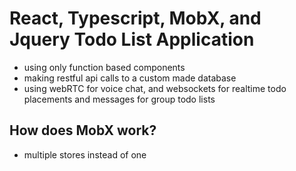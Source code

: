 # React, Typescript, MobX, and Jquery Todo List Application

* using only function based components
* making restful api calls to a custom made database
* using webRTC for voice chat, and websockets for realtime todo placements and messages for group todo lists

## How does MobX work?

* multiple stores instead of one

